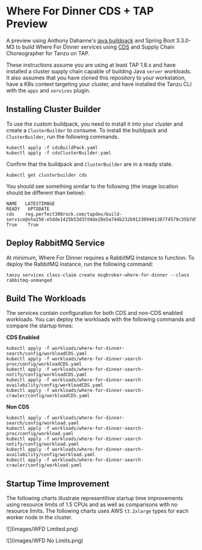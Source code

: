 # Where For Dinner CDS + TAP Preview

A preview using Anthony Dahanne's [java buildpack](https://hub.docker.com/r/anthonydahanne/java/tags) and Spring Boot 3.3.0-M3 to build 
Where For Dinner services using [CDS](https://spring.io/blog/2023/12/04/cds-with-spring-framework-6-1) and Supply Chain Choreographer for Tanzu on TAP.

These instructions assume you are using at least TAP 1.8.x and have installed a cluster supply chain capable of building Java `server` workloads.  It
also assumes that you have cloned this repository to your workstation, have a K8s context targeting your cluster, and have installed the Tanzu CLI with the
`apps` and `services` plugin.

## Installing Cluster Builder

To use the custom buildpack, you need to install it into your cluster and create a `ClusterBuilder` to consume.  To install the buildpack and `ClusterBuilder`,
run the following commands.

```
kubectl apply -f cdsBuildPack.yaml
kubectl apply -f cdsClusterBuilder.yaml
```

Confirm that the buildpack and `ClusterBuilder` are in a ready state.

```
kubectl get clusterbuilder cds 
```

You should see something similar to the following (the image location should be different than below):

```
NAME   LATESTIMAGE                                                                                                           READY   UPTODATE
cds    reg.perfect300rock.com/tapdev/build-service@sha256:e5dde1425b53d37d4de28e5a744b232b91230949138774579c35b7d5ba1a5805   True    True
```

## Deploy RabbitMQ Service

At minimum, Where For Dinner requires a RabbitMQ instance to function.  To deploy the RabbitMQ instance, run the following command:



```
tanzu services class-claim create msgbroker-where-for-dinner --class rabbitmq-unmanged
```

## Build The Workloads

The services contain configuration for both CDS and non-CDS enabled workloads.  You can deploy the workloads with the following commands and compare the startup times:

**CDS Enabled**

```
kubectl apply -f workloads/where-for-dinner-search/config/workloadCDS.yaml
kubectl apply -f workloads/where-for-dinner-search-proc/config/workloadCDS.yaml
kubectl apply -f workloads/where-for-dinner-search-notify/config/workloadCDS.yaml
kubectl apply -f workloads/where-for-dinner-search-availability/config/workloadCDS.yaml
kubectl apply -f workloads/where-for-dinner-search-crawler/config/workloadCDS.yaml
```

**Non CDS**

```
kubectl apply -f workloads/where-for-dinner-search/config/workload.yaml
kubectl apply -f workloads/where-for-dinner-search-proc/config/workload.yaml
kubectl apply -f workloads/where-for-dinner-search-notify/config/workload.yaml
kubectl apply -f workloads/where-for-dinner-search-availability/config/workload.yaml
kubectl apply -f workloads/where-for-dinner-search-crawler/config/workload.yaml
```

## Startup Time Improvement

The following charts illustrate representitive startup time improvements using resource limits of 1.5 CPUs and as well as comparisons with no resource limits.  The
following charts uses AWS `t3.2xlarge` types for each worker node in the cluster.

![](images/WFD Limited.png)

![](images/WFD No Limits.png)